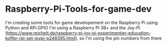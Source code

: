 # Raspberry-Pi-Tools-for-game-dev
I'm creating some tools for game developement on the Raspberry Pi using Python and RPi.GPIO
I'm using a Raspberry Pi 3B+ and the Joy-Pi (https://www.reichelt.de/raspberry-pi-joy-pi-experimentier-education-koffer-rpi-set-joypi-p248395.html), so I'm using the pin numbers from there
